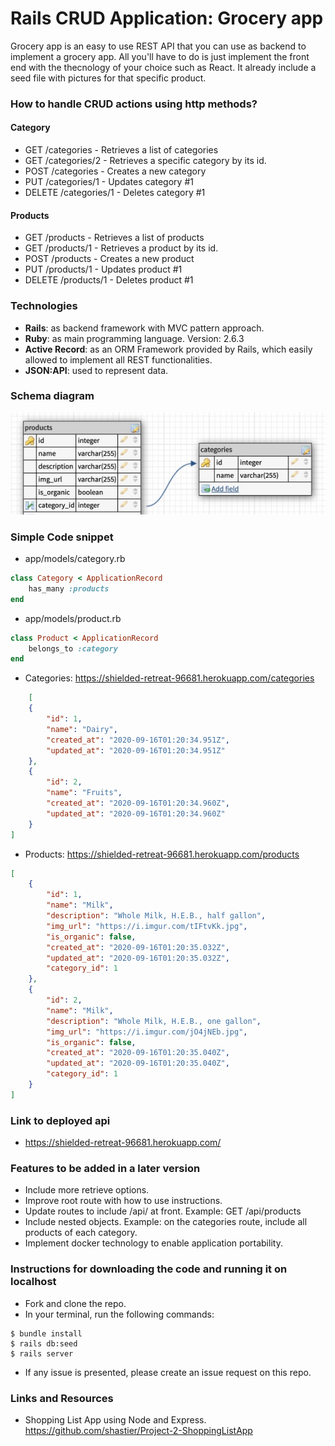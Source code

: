 # Rails CRUD Application: Grocery app

Grocery app is an easy to use REST API that you can use as backend to implement a grocery app. All you'll have to do is just implement the front end with the thecnology of your choice such as React.
It already include a seed file with pictures for that specific product. 

### How to handle CRUD actions using http methods?
#### Category
- GET /categories - Retrieves a list of categories
- GET /categories/2 - Retrieves a specific category by its id.
- POST /categories - Creates a new category
- PUT /categories/1 - Updates category #1
- DELETE /categories/1 - Deletes category #1

#### Products
- GET /products - Retrieves a list of products
- GET /products/1 - Retrieves a product by its id.
- POST /products - Creates a new product
- PUT /products/1 - Updates product #1
- DELETE /products/1 - Deletes product #1

### Technologies
- **Rails**: as backend framework with MVC pattern approach.
- **Ruby**: as main programming language. Version: 2.6.3
- **Active Record**: as an ORM Framework provided by Rails, which easily allowed to implement all REST functionalities. 
- **JSON:API**: used to represent data. 

### Schema diagram
![schema](./assets/schema_diagram.jpg)

### Simple Code snippet
- app/models/category.rb
```ruby
class Category < ApplicationRecord
    has_many :products
end
```
- app/models/product.rb
```ruby
class Product < ApplicationRecord
    belongs_to :category
end
```
- Categories: https://shielded-retreat-96681.herokuapp.com/categories
```json
    [
    {
        "id": 1,
        "name": "Dairy",
        "created_at": "2020-09-16T01:20:34.951Z",
        "updated_at": "2020-09-16T01:20:34.951Z"
    },
    {
        "id": 2,
        "name": "Fruits",
        "created_at": "2020-09-16T01:20:34.960Z",
        "updated_at": "2020-09-16T01:20:34.960Z"
    }
]
```
- Products: https://shielded-retreat-96681.herokuapp.com/products
```json
[
    {
        "id": 1,
        "name": "Milk",
        "description": "Whole Milk, H.E.B., half gallon",
        "img_url": "https://i.imgur.com/tIFtvKk.jpg",
        "is_organic": false,
        "created_at": "2020-09-16T01:20:35.032Z",
        "updated_at": "2020-09-16T01:20:35.032Z",
        "category_id": 1
    },
    {
        "id": 2,
        "name": "Milk",
        "description": "Whole Milk, H.E.B., one gallon",
        "img_url": "https://i.imgur.com/jO4jNEb.jpg",
        "is_organic": false,
        "created_at": "2020-09-16T01:20:35.040Z",
        "updated_at": "2020-09-16T01:20:35.040Z",
        "category_id": 1
    }
]
```

### Link to deployed api
- https://shielded-retreat-96681.herokuapp.com/

### Features to be added in a later version
- Include more retrieve options.
- Improve root route with how to use instructions.
- Update routes to include /api/ at front. Example: GET /api/products
- Include nested objects. Example: on the categories route, include all products of each category.
- Implement docker technology to enable application portability.

### Instructions for downloading the code and running it on localhost
- Fork and clone the repo.
- In your terminal, run the following commands:
```
$ bundle install
$ rails db:seed
$ rails server
```
- If any issue is presented, please create an issue request on this repo.

### Links and Resources
- Shopping List App using Node and Express.
https://github.com/shastier/Project-2-ShoppingListApp
